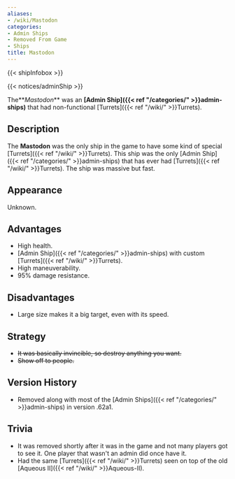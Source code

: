 ```yaml
---
aliases:
- /wiki/Mastodon
categories:
- Admin Ships
- Removed From Game
- Ships
title: Mastodon
---  
```


{{< shipInfobox >}}   

{{< notices/adminShip >}} 

The**_Mastodon_** was an **[Admin Ship]({{< ref "/categories/" >}}admin-ships)** that had non-functional [Turrets]({{< ref "/wiki/" >}}Turrets).

## Description

The **Mastodon** was the only ship in the game to have some kind of special [Turrets]({{< ref "/wiki/" >}}Turrets). This ship was the only [Admin Ship]({{< ref "/categories/" >}}admin-ships) that has ever had [Turrets]({{< ref "/wiki/" >}}Turrets). The ship was massive but fast.

## Appearance

Unknown.

## Advantages

- High health.
- [Admin Ship]({{< ref "/categories/" >}}admin-ships) with custom [Turrets]({{< ref "/wiki/" >}}Turrets).
- High maneuverability.
- 95% damage resistance.

## Disadvantages

- Large size makes it a big target, even with its speed.

## Strategy

- <s>It was basically invincible, so destroy anything you want.</s>
- <s>Show off to people.</s>

## Version History 

- Removed along with most of the [Admin Ships]({{< ref "/categories/" >}}admin-ships) in version .62a1.

## Trivia

- It was removed shortly after it was in the game and not many players got to see it. One player that wasn't an admin did once have it.
- Had the same [Turrets]({{< ref "/wiki/" >}}Turrets) seen on top of the old [Aqueous II]({{< ref "/wiki/" >}}Aqueous-II).